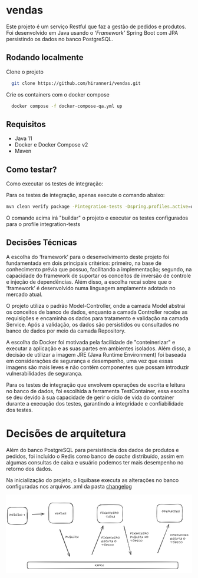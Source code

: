 # vendas 
Este projeto é um serviço Restful que faz a gestão de pedidos e produtos. Foi desenvolvido em Java usando o _‘Framework’_ Spring Boot com JPA persistindo os dados no banco PostgreSQL.

## Rodando localmente

Clone o projeto

```bash
  git clone https://github.com/hiranneri/vendas.git
```

Crie os containers com o docker compose

```bash
  docker compose -f docker-compose-qa.yml up
```

## Requisitos
- Java 11
- Docker e Docker Compose v2
- Maven

## Como testar?
Como executar os testes de integração:

Para os testes de integração, apenas execute o comando abaixo:

```bash
mvn clean verify package -Pintegration-tests -Dspring.profiles.active=qa
```
O comando acima irá "buildar" o projeto e executar os testes configurados para o profile integration-tests

## Decisões Técnicas
A escolha do ‘framework’ para o desenvolvimento deste projeto foi fundamentada em dois principais critérios: primeiro, na base de conhecimento prévia que possuo, facilitando a implementação; segundo, na capacidade do framework de suportar os conceitos de inversão de controle e injeção de dependências. Além disso, a escolha recai sobre que o ‘framework’ é desenvolvido numa linguagem amplamente adotada no mercado atual.

O projeto utiliza o padrão Model-Controller, onde a camada Model abstrai os conceitos de banco de dados, enquanto a camada Controller recebe as requisições e encaminha os dados para tratamento e validação na camada Service. Após a validação, os dados são persistidos ou consultados no banco de dados por meio da camada Repository.

A escolha do Docker foi motivada pela facilidade de "conteinerizar" e executar a aplicação e as suas partes em ambientes isolados.
Além disso, a decisão de utilizar a imagem JRE (Java Runtime Environment) foi baseada em considerações de segurança e desempenho, uma vez que essas imagens são mais leves e não contêm componentes que possam introduzir vulnerabilidades de segurança.

Para os testes de integração que envolvem operações de escrita e leitura no banco de dados, foi escolhida a ferramenta TestContainer, essa escolha se deu devido à sua capacidade de gerir o ciclo de vida do container durante a execução dos testes, garantindo a integridade e confiabilidade dos testes.

# Decisões de arquitetura
Além do banco PostgreSQL para persistência dos dados de produtos e pedidos, foi incluído o Redis como banco de _cache_ distribuído, assim em algumas consultas de caixa e usuário podemos ter mais desempenho no retorno dos dados.

Na inicialização do projeto, o liquibase executa as alterações no banco configuradas nos arquivos .xml da pasta [changelog](src/main/resources/db/changelog)

![Diagrama dos serviços](https://github.com/hiranneri/vendas/blob/main/src/main/resources/images/diagrama.png)